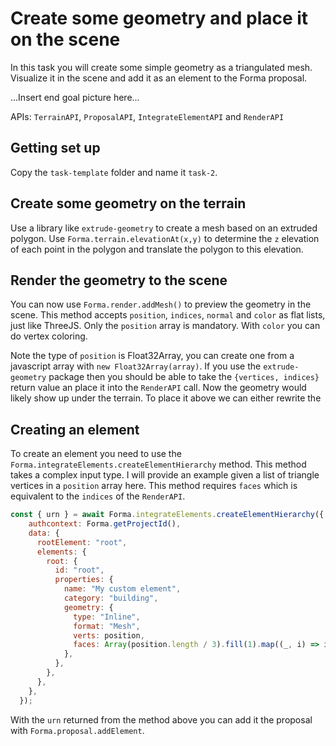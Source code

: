 # Create some geometry and place it on the scene

In this task you will create some simple geometry as a triangulated mesh.
Visualize it in the scene and add it as an element to the Forma proposal.

...Insert end goal picture here...

APIs: `TerrainAPI`, `ProposalAPI`, `IntegrateElementAPI` and `RenderAPI`

## Getting set up

Copy the `task-template` folder and name it `task-2`.

## Create some geometry on the terrain

Use a library like `extrude-geometry` to create a mesh based on an extruded polygon.
Use `Forma.terrain.elevationAt(x,y)` to determine the `z` elevation of each point 
in the polygon and translate the polygon to this elevation.


## Render the geometry to the scene

You can now use `Forma.render.addMesh()` to preview the geometry in the scene.
This method accepts `position`, `indices`, `normal` and `color` as flat lists, just like ThreeJS.
Only the `position` array is mandatory. With `color` you can do vertex coloring. 

Note the type of `position` is Float32Array, you can create one from a javascript array with `new Float32Array(array)`. If you use the `extrude-geometry` package then you should be able to take the `{vertices, indices}` return value an place it into the `RenderAPI` call. Now the geometry would likely show up under the terrain. To place it above we can either
rewrite the 

## Creating an element

To create an element you need to use the `Forma.integrateElements.createElementHierarchy` method.
This method takes a complex input type. I will provide an example given a list of triangle vertices in 
a `position` array here. This method requires `faces` which is equivalent to the `indices` of the `RenderAPI`.


```js
const { urn } = await Forma.integrateElements.createElementHierarchy({
    authcontext: Forma.getProjectId(),
    data: {
      rootElement: "root",
      elements: {
        root: {
          id: "root",
          properties: {
            name: "My custom element",
            category: "building",
            geometry: {
              type: "Inline",
              format: "Mesh",
              verts: position,
              faces: Array(position.length / 3).fill(1).map((_, i) => i)
            },
          },
        },
      },
    },
  });
```

With the `urn` returned from the method above you can add it the proposal 
with `Forma.proposal.addElement`. 